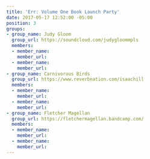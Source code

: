 ```yaml
---
title: 'Err: Volume One Book Launch Party'
date: 2017-05-17 12:52:00 -05:00
position: 3
groups:
- group_name: Judy Gloom
  group_url: https://soundcloud.com/judygloommpls
  members:
  - member_name: 
    member_url: 
  - member_name: 
    member_url: 
- group_name: Carnivorous Birds
  group_url: https://www.reverbnation.com/isaachill
  members:
  - member_name: 
    member_url: 
  - member_name: 
    member_url: 
- group_name: Fletcher Magellan
  group_url: https://fletchermagellan.bandcamp.com/
  members:
  - member_name: 
    member_url: 
  - member_name: 
    member_url: 
---
```


